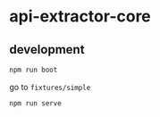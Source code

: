 # api-extractor-core

## development

```sh
npm run boot
```

go to `fixtures/simple`

```sh
npm run serve
```
